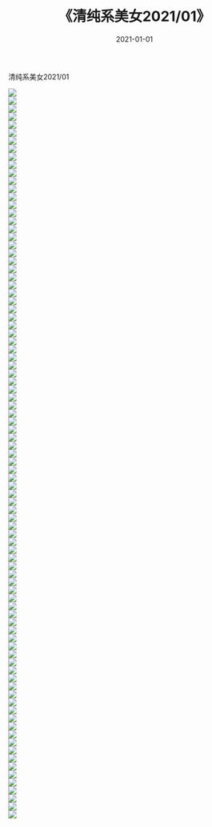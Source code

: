 ﻿---
layout: post
title:  《清纯系美女2021/01》
date:   2021-01-01
img: http://pic.660000.xyz/1:/清纯系美女/2021/01/000.jpg
categories: [美女, 清纯, 唯美]
---

清纯系美女2021/01

 ![](http://pic.660000.xyz/1:/清纯系美女/2021/01/001.jpeg) <br>![](http://pic.660000.xyz/1:/清纯系美女/2021/01/002.jpeg) <br>![](http://pic.660000.xyz/1:/清纯系美女/2021/01/003.jpeg) <br>![](http://pic.660000.xyz/1:/清纯系美女/2021/01/004.jpeg) <br>![](http://pic.660000.xyz/1:/清纯系美女/2021/01/005.jpeg) <br>![](http://pic.660000.xyz/1:/清纯系美女/2021/01/006.jpeg) <br>![](http://pic.660000.xyz/1:/清纯系美女/2021/01/007.jpeg) <br>![](http://pic.660000.xyz/1:/清纯系美女/2021/01/008.jpeg) <br>![](http://pic.660000.xyz/1:/清纯系美女/2021/01/009.jpeg) <br>![](http://pic.660000.xyz/1:/清纯系美女/2021/01/010.jpeg) <br>![](http://pic.660000.xyz/1:/清纯系美女/2021/01/011.jpeg) <br>![](http://pic.660000.xyz/1:/清纯系美女/2021/01/012.jpeg) <br>![](http://pic.660000.xyz/1:/清纯系美女/2021/01/013.jpeg) <br>![](http://pic.660000.xyz/1:/清纯系美女/2021/01/014.jpeg) <br>![](http://pic.660000.xyz/1:/清纯系美女/2021/01/015.jpeg) <br>![](http://pic.660000.xyz/1:/清纯系美女/2021/01/016.jpeg) <br>![](http://pic.660000.xyz/1:/清纯系美女/2021/01/017.jpeg) <br>![](http://pic.660000.xyz/1:/清纯系美女/2021/01/018.jpeg) <br>![](http://pic.660000.xyz/1:/清纯系美女/2021/01/019.jpeg) <br>![](http://pic.660000.xyz/1:/清纯系美女/2021/01/020.jpeg) <br>![](http://pic.660000.xyz/1:/清纯系美女/2021/01/021.jpeg) <br>![](http://pic.660000.xyz/1:/清纯系美女/2021/01/022.jpeg) <br>![](http://pic.660000.xyz/1:/清纯系美女/2021/01/023.jpeg) <br>![](http://pic.660000.xyz/1:/清纯系美女/2021/01/024.jpeg) <br>![](http://pic.660000.xyz/1:/清纯系美女/2021/01/025.jpeg) <br>![](http://pic.660000.xyz/1:/清纯系美女/2021/01/026.jpeg) <br>![](http://pic.660000.xyz/1:/清纯系美女/2021/01/027.jpeg) <br>![](http://pic.660000.xyz/1:/清纯系美女/2021/01/028.jpeg) <br>![](http://pic.660000.xyz/1:/清纯系美女/2021/01/029.jpeg) <br>![](http://pic.660000.xyz/1:/清纯系美女/2021/01/030.jpeg) <br>![](http://pic.660000.xyz/1:/清纯系美女/2021/01/031.jpeg) <br>![](http://pic.660000.xyz/1:/清纯系美女/2021/01/032.jpeg) <br>![](http://pic.660000.xyz/1:/清纯系美女/2021/01/033.jpeg) <br>![](http://pic.660000.xyz/1:/清纯系美女/2021/01/034.jpeg) <br>![](http://pic.660000.xyz/1:/清纯系美女/2021/01/035.jpeg) <br>![](http://pic.660000.xyz/1:/清纯系美女/2021/01/036.jpeg) <br>![](http://pic.660000.xyz/1:/清纯系美女/2021/01/037.jpeg) <br>![](http://pic.660000.xyz/1:/清纯系美女/2021/01/038.jpeg) <br>![](http://pic.660000.xyz/1:/清纯系美女/2021/01/039.jpeg) <br>![](http://pic.660000.xyz/1:/清纯系美女/2021/01/040.jpeg) <br>![](http://pic.660000.xyz/1:/清纯系美女/2021/01/041.jpeg) <br>![](http://pic.660000.xyz/1:/清纯系美女/2021/01/042.jpeg) <br>![](http://pic.660000.xyz/1:/清纯系美女/2021/01/043.jpeg) <br>![](http://pic.660000.xyz/1:/清纯系美女/2021/01/044.jpeg) <br>![](http://pic.660000.xyz/1:/清纯系美女/2021/01/045.jpeg) <br>![](http://pic.660000.xyz/1:/清纯系美女/2021/01/046.jpeg) <br>![](http://pic.660000.xyz/1:/清纯系美女/2021/01/047.jpeg) <br>![](http://pic.660000.xyz/1:/清纯系美女/2021/01/048.jpeg) <br>![](http://pic.660000.xyz/1:/清纯系美女/2021/01/049.jpeg) <br>![](http://pic.660000.xyz/1:/清纯系美女/2021/01/050.jpeg) <br>![](http://pic.660000.xyz/1:/清纯系美女/2021/01/051.jpeg) <br>![](http://pic.660000.xyz/1:/清纯系美女/2021/01/052.jpeg) <br>![](http://pic.660000.xyz/1:/清纯系美女/2021/01/053.jpeg) <br>![](http://pic.660000.xyz/1:/清纯系美女/2021/01/054.jpeg) <br>![](http://pic.660000.xyz/1:/清纯系美女/2021/01/055.jpeg) <br>![](http://pic.660000.xyz/1:/清纯系美女/2021/01/056.jpeg) <br>![](http://pic.660000.xyz/1:/清纯系美女/2021/01/057.jpeg) <br>![](http://pic.660000.xyz/1:/清纯系美女/2021/01/058.jpeg) <br>![](http://pic.660000.xyz/1:/清纯系美女/2021/01/059.jpeg) <br>![](http://pic.660000.xyz/1:/清纯系美女/2021/01/060.jpeg) <br>![](http://pic.660000.xyz/1:/清纯系美女/2021/01/061.jpeg) <br>![](http://pic.660000.xyz/1:/清纯系美女/2021/01/062.jpeg) <br>![](http://pic.660000.xyz/1:/清纯系美女/2021/01/063.jpeg) <br>![](http://pic.660000.xyz/1:/清纯系美女/2021/01/064.jpeg) <br>![](http://pic.660000.xyz/1:/清纯系美女/2021/01/065.jpeg) <br>![](http://pic.660000.xyz/1:/清纯系美女/2021/01/066.jpeg) <br>![](http://pic.660000.xyz/1:/清纯系美女/2021/01/067.jpeg) <br>![](http://pic.660000.xyz/1:/清纯系美女/2021/01/068.jpeg) <br>![](http://pic.660000.xyz/1:/清纯系美女/2021/01/069.jpeg) <br>![](http://pic.660000.xyz/1:/清纯系美女/2021/01/070.jpeg) <br>![](http://pic.660000.xyz/1:/清纯系美女/2021/01/071.jpeg) <br>![](http://pic.660000.xyz/1:/清纯系美女/2021/01/072.jpeg) <br>![](http://pic.660000.xyz/1:/清纯系美女/2021/01/073.jpeg) <br>![](http://pic.660000.xyz/1:/清纯系美女/2021/01/074.jpeg) <br>![](http://pic.660000.xyz/1:/清纯系美女/2021/01/075.jpeg) <br>![](http://pic.660000.xyz/1:/清纯系美女/2021/01/076.jpeg) <br>![](http://pic.660000.xyz/1:/清纯系美女/2021/01/077.jpeg) <br>![](http://pic.660000.xyz/1:/清纯系美女/2021/01/078.jpeg) <br>![](http://pic.660000.xyz/1:/清纯系美女/2021/01/079.jpeg) <br>![](http://pic.660000.xyz/1:/清纯系美女/2021/01/080.jpeg) <br>![](http://pic.660000.xyz/1:/清纯系美女/2021/01/081.jpeg) <br>![](http://pic.660000.xyz/1:/清纯系美女/2021/01/082.jpeg) <br>![](http://pic.660000.xyz/1:/清纯系美女/2021/01/083.jpeg) <br>![](http://pic.660000.xyz/1:/清纯系美女/2021/01/084.jpeg) <br>![](http://pic.660000.xyz/1:/清纯系美女/2021/01/085.jpeg) <br>![](http://pic.660000.xyz/1:/清纯系美女/2021/01/086.jpeg) <br>![](http://pic.660000.xyz/1:/清纯系美女/2021/01/087.jpeg) <br>![](http://pic.660000.xyz/1:/清纯系美女/2021/01/088.jpeg) <br>![](http://pic.660000.xyz/1:/清纯系美女/2021/01/089.jpeg) <br>![](http://pic.660000.xyz/1:/清纯系美女/2021/01/090.jpeg) <br>![](http://pic.660000.xyz/1:/清纯系美女/2021/01/091.jpeg) <br>